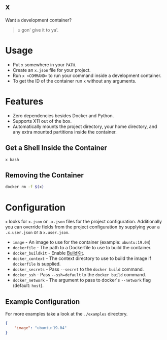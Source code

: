# `x`
Want a development container?
> `x` gon' give it to ya'.

# Usage
* Put `x` somewhere in your `PATH`.
* Create an `x.json` file for your project.
* Run `x <COMMAND>` to run your command inside a development container.
* To get the ID of the container run `x` without any arguments.

# Features
* Zero dependencies besides Docker and Python.
* Supports X11 out of the box.
* Automatically mounts the project directory, your home directory, and any extra mounted partitions inside the container.

## Get a Shell Inside the Container
```
x bash
```

## Removing the Container
```sh
docker rm -f $(x)
```

# Configuration
`x` looks for `x.json` or `.x.json` files for the project configuration.
Additionally you can override fields from the project configuration by supplying your a `.x.user.json` or a `x.user.json`.

* `image` - An image to use for the container (example: `ubuntu:19.04`)
* `dockerfile` - The path to a Dockerfile to use to build the container.
* `docker_buildkit` - Enable [BuildKit](https://docs.docker.com/develop/develop-images/build_enhancements/).
* `docker_context` - The context directory to use to build the image if `dockerfile` is supplied.
* `docker_secrets` - Pass `--secret` to the `docker build` command.
* `docker_ssh` - Pass `--ssh=default` to the `docker build` command.
* `docker_network` - The argument to pass to docker's `--network` flag (default: `host`).

## Example Configuration
For more examples take a look at the `./examples` directory.

```json
{
    "image": "ubuntu:19.04"
}
```
